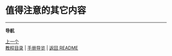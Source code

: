 # 值得注意的其它内容  

---  
**导航**  

[上一个](./09-内嵌.md)  
[教程目录](./01-教程目录.md) | [手册导览](../manual/手册导引.md) | [返回 README](../../../README-zh.md)
